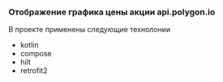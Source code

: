 ### Отображение графика цены акции api.polygon.io

В проекте применены следующие технолонии
- kotlin
- compose
- hilt
- retrofit2
